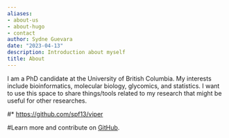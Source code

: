 ```yaml
---
aliases:
- about-us
- about-hugo
- contact
author: Sydne Guevara
date: "2023-04-13"
description: Introduction about myself
title: About
---
```


I am a PhD candidate at the University of British Columbia. My interests include bioinformatics, molecular biology, glycomics, and statistics. I want to use this space to share things/tools related to my research that might be useful for other researches. 

#* https://github.com/spf13/viper

#Learn more and contribute on [GitHub](https://github.com/gohugoio).
